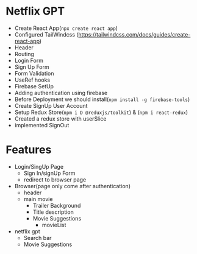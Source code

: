 # Netflix GPT

- Create React App(`npx create react app`)
- Configured TailWindcss (https://tailwindcss.com/docs/guides/create-react-app)
- Header
- Routing
- Login Form
- Sign Up Form
- Form Validation
- UseRef hooks
- Firebase SetUp
- Adding authentication using firebase
- Before Deployment we should install(`npm install -g firebase-tools`)
- Create SignUp User Account
- Setup Redux Store(`npm i D @reduxjs/toolkit`) & (`npm i react-redux`)
- Created a redux store with userSlice
- implemented SignOut 
# Features
- Login/SingUp Page
    -  Sign In/signUp Form
    -  redirect to browser page
- Browser(page only come after authentication)
   -  header
   -  main movie
      - Trailer Background
      - Title description
      - Movie Suggestions
          - movieList
- netflix gpt
   - Search bar
   - Movie Suggestions
